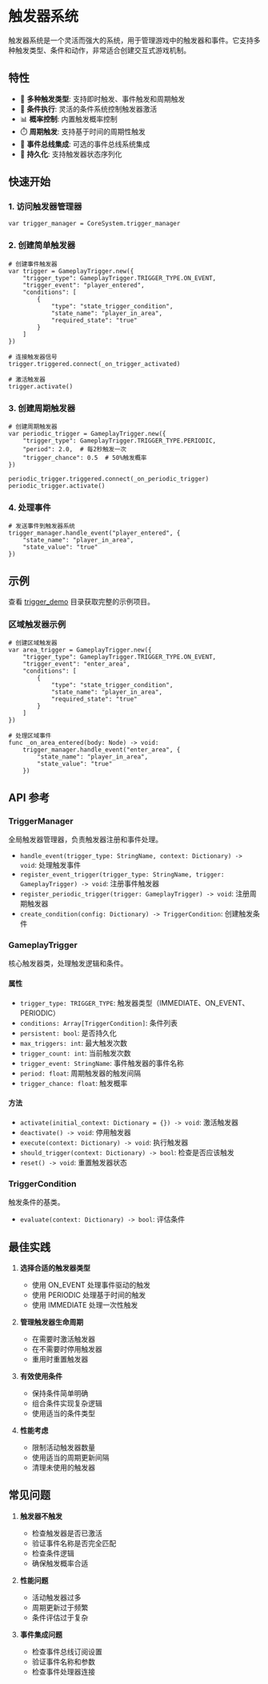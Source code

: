 # 触发器系统

触发器系统是一个灵活而强大的系统，用于管理游戏中的触发器和事件。它支持多种触发类型、条件和动作，非常适合创建交互式游戏机制。

## 特性

- 🎯 **多种触发类型**: 支持即时触发、事件触发和周期触发
- 🔄 **条件执行**: 灵活的条件系统控制触发器激活
- 📊 **概率控制**: 内置触发概率控制
- ⏱️ **周期触发**: 支持基于时间的周期性触发
- 🔌 **事件总线集成**: 可选的事件总线系统集成
- 💾 **持久化**: 支持触发器状态序列化

## 快速开始

### 1. 访问触发器管理器

```gdscript
var trigger_manager = CoreSystem.trigger_manager
```

### 2. 创建简单触发器

```gdscript
# 创建事件触发器
var trigger = GameplayTrigger.new({
    "trigger_type": GameplayTrigger.TRIGGER_TYPE.ON_EVENT,
    "trigger_event": "player_entered",
    "conditions": [
        {
            "type": "state_trigger_condition",
            "state_name": "player_in_area",
            "required_state": "true"
        }
    ]
})

# 连接触发器信号
trigger.triggered.connect(_on_trigger_activated)

# 激活触发器
trigger.activate()
```

### 3. 创建周期触发器

```gdscript
# 创建周期触发器
var periodic_trigger = GameplayTrigger.new({
    "trigger_type": GameplayTrigger.TRIGGER_TYPE.PERIODIC,
    "period": 2.0,  # 每2秒触发一次
    "trigger_chance": 0.5  # 50%触发概率
})

periodic_trigger.triggered.connect(_on_periodic_trigger)
periodic_trigger.activate()
```

### 4. 处理事件

```gdscript
# 发送事件到触发器系统
trigger_manager.handle_event("player_entered", {
    "state_name": "player_in_area",
    "state_value": "true"
})
```

## 示例

查看 [trigger_demo](../examples/trigger_demo/) 目录获取完整的示例项目。

### 区域触发器示例

```gdscript
# 创建区域触发器
var area_trigger = GameplayTrigger.new({
    "trigger_type": GameplayTrigger.TRIGGER_TYPE.ON_EVENT,
    "trigger_event": "enter_area",
    "conditions": [
        {
            "type": "state_trigger_condition",
            "state_name": "player_in_area",
            "required_state": "true"
        }
    ]
})

# 处理区域事件
func _on_area_entered(body: Node) -> void:
    trigger_manager.handle_event("enter_area", {
        "state_name": "player_in_area",
        "state_value": "true"
    })
```

## API 参考

### TriggerManager

全局触发器管理器，负责触发器注册和事件处理。

- `handle_event(trigger_type: StringName, context: Dictionary) -> void`: 处理触发事件
- `register_event_trigger(trigger_type: StringName, trigger: GameplayTrigger) -> void`: 注册事件触发器
- `register_periodic_trigger(trigger: GameplayTrigger) -> void`: 注册周期触发器
- `create_condition(config: Dictionary) -> TriggerCondition`: 创建触发条件

### GameplayTrigger

核心触发器类，处理触发逻辑和条件。

#### 属性
- `trigger_type: TRIGGER_TYPE`: 触发器类型（IMMEDIATE、ON_EVENT、PERIODIC）
- `conditions: Array[TriggerCondition]`: 条件列表
- `persistent: bool`: 是否持久化
- `max_triggers: int`: 最大触发次数
- `trigger_count: int`: 当前触发次数
- `trigger_event: StringName`: 事件触发器的事件名称
- `period: float`: 周期触发器的触发间隔
- `trigger_chance: float`: 触发概率

#### 方法
- `activate(initial_context: Dictionary = {}) -> void`: 激活触发器
- `deactivate() -> void`: 停用触发器
- `execute(context: Dictionary) -> void`: 执行触发器
- `should_trigger(context: Dictionary) -> bool`: 检查是否应该触发
- `reset() -> void`: 重置触发器状态

### TriggerCondition

触发条件的基类。

- `evaluate(context: Dictionary) -> bool`: 评估条件

## 最佳实践

1. **选择合适的触发器类型**
   - 使用 ON_EVENT 处理事件驱动的触发
   - 使用 PERIODIC 处理基于时间的触发
   - 使用 IMMEDIATE 处理一次性触发

2. **管理触发器生命周期**
   - 在需要时激活触发器
   - 在不需要时停用触发器
   - 重用时重置触发器

3. **有效使用条件**
   - 保持条件简单明确
   - 组合条件实现复杂逻辑
   - 使用适当的条件类型

4. **性能考虑**
   - 限制活动触发器数量
   - 使用适当的周期更新间隔
   - 清理未使用的触发器

## 常见问题

1. **触发器不触发**
   - 检查触发器是否已激活
   - 验证事件名称是否完全匹配
   - 检查条件逻辑
   - 确保触发概率合适

2. **性能问题**
   - 活动触发器过多
   - 周期更新过于频繁
   - 条件评估过于复杂

3. **事件集成问题**
   - 检查事件总线订阅设置
   - 验证事件名称和参数
   - 检查事件处理器连接